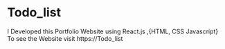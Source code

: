 # Todo_list
I Developed this Portfolio Website using React.js ,{HTML, CSS Javascript} To see the Website visit https://Todo_list
